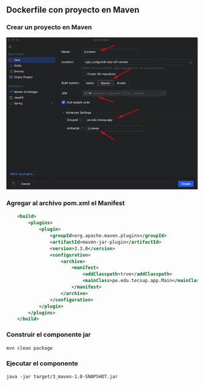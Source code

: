 ## Dockerfile con proyecto en Maven

### Crear un proyecto en Maven
<img src="images/project.png" alt="Project Image" width="600"/>

### Agregar al archivo pom.xml el Manifest
```xml
    <build>
        <plugins>
            <plugin>
                <groupId>org.apache.maven.plugins</groupId>
                <artifactId>maven-jar-plugin</artifactId>
                <version>3.3.0</version>
                <configuration>
                    <archive>
                        <manifest>
                            <addClasspath>true</addClasspath>
                            <mainClass>pe.edu.tecsup.app.Main</mainClass>
                        </manifest>
                    </archive>
                </configuration>
            </plugin>
        </plugins>
    </build>
```

### Construir el componente jar
```
mvn clean package
```

### Ejecutar el componente
```
java -jar target/3_maven-1.0-SNAPSHOT.jar
```